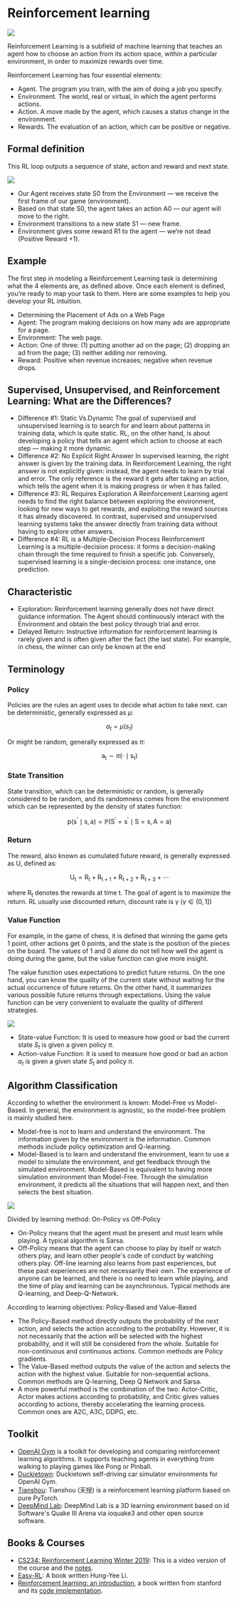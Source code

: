 # Reinforcement learning
<img src="1.png"></img>

Reinforcement Learning is a subfield of machine learning that teaches an agent how to choose an action from its action space, within a particular environment, in order to maximize rewards over time.

Reinforcement Learning has four essential elements:
- Agent. The program you train, with the aim of doing a job you specify.
- Environment. The world, real or virtual, in which the agent performs actions.
- Action. A move made by the agent, which causes a status change in the environment.
- Rewards. The evaluation of an action, which can be positive or negative.

## Formal definition
This RL loop outputs a sequence of state, action and reward and next state.

<img src="2.png"></img>

- Our Agent receives state S0 from the Environment — we receive the first frame of our game (environment).
- Based on that state S0, the agent takes an action A0 — our agent will move to the right.
- Environment transitions to a new state S1 — new frame.
- Environment gives some reward R1 to the agent — we’re not dead (Positive Reward +1).

## Example
The first step in modeling a Reinforcement Learning task is determining what the 4 elements are, as defined above. Once each element is defined, you’re ready to map your task to them.
Here are some examples to help you develop your RL intuition.
- Determining the Placement of Ads on a Web Page
- Agent: The program making decisions on how many ads are appropriate for a page.
- Environment: The web page.
- Action: One of three: (1) putting another ad on the page; (2) dropping an ad from the page; (3) neither adding nor removing.
- Reward: Positive when revenue increases; negative when revenue drops.

## Supervised, Unsupervised, and Reinforcement Learning: What are the Differences?
- Difference #1: Static Vs.Dynamic
The goal of supervised and unsupervised learning is to search for and learn about patterns in training data, which is quite static. RL, on the other hand, is about developing a policy that tells an agent which action to choose at each step — making it more dynamic.
- Difference #2: No Explicit Right Answer
In supervised learning, the right answer is given by the training data. In Reinforcement Learning, the right answer is not explicitly given: instead, the agent needs to learn by trial and error. The only reference is the reward it gets after taking an action, which tells the agent when it is making progress or when it has failed.
- Difference #3: RL Requires Exploration
A Reinforcement Learning agent needs to find the right balance between exploring the environment, looking for new ways to get rewards, and exploiting the reward sources it has already discovered. In contrast, supervised and unsupervised learning systems take the answer directly from training data without having to explore other answers.
- Difference #4: RL is a Multiple-Decision Process
Reinforcement Learning is a multiple-decision process: it forms a decision-making chain through the time required to finish a specific job. Conversely, supervised learning is a single-decision process: one instance, one prediction.

## Characteristic
- Exploration: Reinforcement learning generally does not have direct guidance information. The Agent should continuously interact with the Environment and obtain the best policy through trial and error.
- Delayed Return: Instructive information for reinforcement learning is rarely given and is often given after the fact (the last state). For example, in chess, the winner can only be known at the end

## Terminology
### Policy
Policies are the rules an agent uses to decide what action to take next. can be deterministic, generally expressed as $\mu$:

$$
a_{t}=\mu\left(s_{t}\right)
$$

Or might be random, generally expressed as $\pi$:

$$
\mathrm{a}_{\mathrm{t}} \sim \pi\left(\cdot \mid \mathrm{s}_{\mathrm{t}}\right)
$$

### State Transition
State transition, which can be deterministic or random, is generally considered to be random, and its randomness comes from the environment which can be represented by the density of states function:

$$
\mathrm{p}\left(\mathrm{s}^{\prime} \mid \mathrm{s}, \mathrm{a}\right)=\mathbb{P}\left(\mathrm{S}^{\prime}=\mathrm{s}^{\prime} \mid \mathrm{S}=\mathrm{s}, \mathrm{A}=\mathrm{a}\right)
$$

### Return
The reward, also known as cumulated future reward, is generally expressed as U, defined as:

$$
\mathrm{U}_{\mathrm{t}}=\mathrm{R}_{\mathrm{t}}+\mathrm{R}_{\mathrm{t}+1}+\mathrm{R}_{\mathrm{t}+2}+\mathrm{R}_{\mathrm{t}+3}+\cdots
$$

where $\mathrm{R}_{\mathrm{t}}$ denotes the rewards at time t. The goal of agent is to maximize the return. RL usually use discounted return, discount rate is $\gamma$ ($\gamma \in (0, 1]$)

### Value Function
For example, in the game of chess, it is defined that winning the game gets 1 point, other actions get 0 points, and the state is the position of the pieces on the board. The values of 1 and 0 alone do not tell how well the agent is doing during the game, but the value function can give more insight.

The value function uses expectations to predict future returns. On the one hand, you can know the quality of the current state without waiting for the actual occurrence of future returns. On the other hand, it summarizes various possible future returns through expectations. Using the value function can be very convenient to evaluate the quality of different strategies.

<img src="value.png"></img>

- State-value Function: It is used to measure how good or bad the current state $S_t$ is given a given policy $\pi$.
- Action-value Function: It is used to measure how good or bad an action $a_t$ is given a given state $S_t$ and policy $\pi$.

## Algorithm Classification
According to whether the environment is known: Model-Free vs Model-Based. In general, the environment is agnostic, so the model-free problem is mainly studied here.
- Model-free is not to learn and understand the environment. The information given by the environment is the information. Common methods include policy optimization and Q-learning.
- Model-Based is to learn and understand the environment, learn to use a model to simulate the environment, and get feedback through the simulated environment. Model-Based is equivalent to having more simulation environment than Model-Free. Through the simulation environment, it predicts all the situations that will happen next, and then selects the best situation.

<img src="3.png"></img>

Divided by learning method: On-Policy vs Off-Policy
- On-Policy means that the agent must be present and must learn while playing. A typical algorithm is Sarsa.
- Off-Policy means that the agent can choose to play by itself or watch others play, and learn other people's code of conduct by watching others play. Off-line learning also learns from past experiences, but these past experiences are not necessarily their own. The experience of anyone can be learned, and there is no need to learn while playing, and the time of play and learning can be asynchronous. Typical methods are Q-learning, and Deep-Q-Network.

According to learning objectives: Policy-Based and Value-Based
- The Policy-Based method directly outputs the probability of the next action, and selects the action according to the probability. However, it is not necessarily that the action will be selected with the highest probability, and it will still be considered from the whole. Suitable for non-continuous and continuous actions. Common methods are Policy gradients.
- The Value-Based method outputs the value of the action and selects the action with the highest value. Suitable for non-sequential actions. Common methods are Q-learning, Deep Q Network and Sarsa.
- A more powerful method is the combination of the two: Actor-Critic, Actor makes actions according to probability, and Critic gives values according to actions, thereby accelerating the learning process. Common ones are A2C, A3C, DDPG, etc.

## Toolkit
- [OpenAI Gym](https://gym.openai.com/) is a toolkit for developing and comparing reinforcement learning algorithms. It supports teaching agents in everything from walking to playing games like Pong or Pinball.
- [Duckietown](https://github.com/duckietown/gym-duckietown): Duckietown self-driving car simulator environments for OpenAI Gym.
- [Tianshou](https://tianshou.readthedocs.io/en/latest/): Tianshou (天授) is a reinforcement learning platform based on pure PyTorch.
- [DeepMind Lab](https://github.com/deepmind/lab): DeepMind Lab is a 3D learning environment based on id Software's Quake III Arena via ioquake3 and other open source software.

## Books & Courses
- [CS234: Reinforcement Learning Winter 2019](https://www.youtube.com/playlist?list=PLoROMvodv4rOSOPzutgyCTapiGlY2Nd8u): This is a video version of the course and the [notes](https://github.com/tallamjr/stanford-cs234).
- [Easy-RL](https://datawhalechina.github.io/easy-rl/#/): A book written Hung-Yee Li.
- [Reinforcement learning: an introduction](https://web.stanford.edu/class/psych209/Readings/SuttonBartoIPRLBook2ndEd.pdf), a book written from stanford and its [code implementation](https://github.com/ShangtongZhang/reinforcement-learning-an-introduction).
